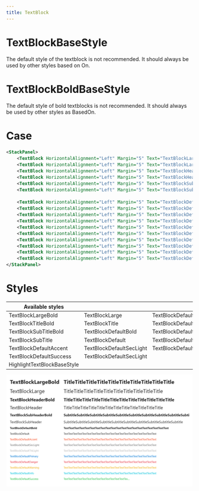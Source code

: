 ```yaml
---
title: TextBlock
---
```


# TextBlockBaseStyle

The default style of the textblock is not recommended. It should always be used by other styles based on On.

# TextBlockBoldBaseStyle

The default style of bold textblocks is not recommended. It should always be used by other styles as BasedOn.

# Case

```xml
<StackPanel>
    <TextBlock HorizontalAlignment="Left" Margin="5" Text="TextBlockLargeBold" Style="{StaticResource TextBlockLargeBold}"/>
    <TextBlock HorizontalAlignment="Left" Margin="5" Text="TextBlockLarge" Style="{StaticResource TextBlockLarge}"/>
    <TextBlock HorizontalAlignment="Left" Margin="5" Text="TextBlockHeaderBold" Style="{StaticResource TextBlockTitleBold}"/>
    <TextBlock HorizontalAlignment="Left" Margin="5" Text="TextBlockHeader" Style="{StaticResource TextBlockTitle}"/>
    <TextBlock HorizontalAlignment="Left" Margin="5" Text="TextBlockSubHeaderBold" Style="{StaticResource TextBlockSubTitleBold}"/>
    <TextBlock HorizontalAlignment="Left" Margin="5" Text="TextBlockSubHeader" Style="{StaticResource TextBlockSubTitle}"/>

    <TextBlock HorizontalAlignment="Left" Margin="5" Text="TextBlockDefaultBold" Style="{StaticResource TextBlockDefaultBold}"/>
    <TextBlock HorizontalAlignment="Left" Margin="5" Text="TextBlockDefault" Style="{StaticResource TextBlockDefault}"/>
    <TextBlock HorizontalAlignment="Left" Margin="5" Text="TextBlockDefaultAccent" Style="{StaticResource TextBlockDefaultAccent}"/>
    <TextBlock HorizontalAlignment="Left" Margin="5" Text="TextBlockDefaultSecLight" Style="{StaticResource TextBlockDefaultSecLight}"/>
    <TextBlock HorizontalAlignment="Left" Margin="5" Text="TextBlockDefaultThiLight" Style="{StaticResource TextBlockDefaultThiLight}"/>
    <TextBlock HorizontalAlignment="Left" Margin="5" Text="TextBlockDefaultPrimary" Style="{StaticResource TextBlockDefaultPrimary}"/>
    <TextBlock HorizontalAlignment="Left" Margin="5" Text="TextBlockDefaultDanger" Style="{StaticResource TextBlockDefaultDanger}"/>
    <TextBlock HorizontalAlignment="Left" Margin="5" Text="TextBlockDefaultWarning" Style="{StaticResource TextBlockDefaultWarning}"/>
    <TextBlock HorizontalAlignment="Left" Margin="5" Text="TextBlockDefaultInfo" Style="{StaticResource TextBlockDefaultInfo}"/>
    <TextBlock HorizontalAlignment="Left" Margin="5" Text="TextBlockDefaultSuccess" Style="{StaticResource TextBlockDefaultSuccess}"/>
</StackPanel>
```

# Styles
| Available styles |  |  |
| ---------------- | ---------------- | ---------------- |
|TextBlockLargeBold|TextBlockLarge|TextBlockDefaultThiLight|
|TextBlockTitleBold|TextBlockTitle|TextBlockDefaultPrimary|
|TextBlockSubTitleBold|TextBlockDefaultBold|TextBlockDefaultDanger|
|TextBlockSubTitle|TextBlockDefault|TextBlockDefaultWarning|
|TextBlockDefaultAccent|TextBlockDefaultSecLight|TextBlockDefaultInfo|
|TextBlockDefaultSuccess|TextBlockDefaultSecLight| |
|HighlightTextBlockBaseStyle|||

![TextBlockStyle](https://raw.githubusercontent.com/HandyOrg/HandyOrgResource/master/HandyControl/Resources/TextBlock.png)